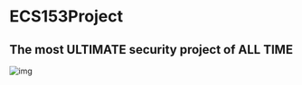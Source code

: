 # ECS153Project
## The most ULTIMATE security project of ALL TIME
![img](https://2.bp.blogspot.com/-CABOzu-ko0Q/TxB2DzorNaI/AAAAAAAAKwQ/745MJwjoHWs/s1600/Process.gif)
